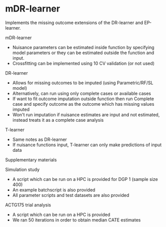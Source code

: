 # mDR-learner
Implements the missing outcome extensions of the DR-learner and EP-learner. 

mDR-learner 
  - Nuisance parameters can be estimated inside function by specifying model
    parameters or they can be estimated outside the function and input. 
  - Crossfitting can be implemented using 10 CV validation (or not used)

DR-learner 
  - Allows for missing outcomes to be imputed (using Parametric/RF/SL model)
  - Alternatively, can run using only complete cases or available cases 
  - If want to fit outcome imputation outside function then run Complete case 
    and specify outcome as the outcome which has missing values imputed 
  - Won't run imputation if nuisance estimates are input and not estimated,
    instead treats it as a complete case analysis
    
T-learner
  - Same notes as DR-learner
  - If nuisance functions input, T-learner can only make predictions of input data 
  

Supplementary materials

Simulation study
  - A script which can be run on a HPC is provided for DGP 1 (sample size 400)
  - An example batchscript is also provided
  - All parameter scripts and test datasets are also provided

ACTG175 trial analysis
  - A script which can be run on a HPC is provided 
  - We ran 50 iterations in order to obtain median CATE estimates